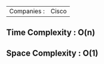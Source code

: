 <table>
  <tr>
    <td>Companies : </td>
    <td>Cisco</td>
  </tr>
</table>

<h2>Time Complexity : O(n)</h2>
<h2>Space Complexity : O(1)</h2>
